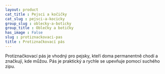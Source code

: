 ```yaml
---
layout: product
cat_title : Pejsci a kočičky
cat_slug : pejsci-a-kocicky
group_slug : oblecky-a-boticky
group_title : Oblečky a botičky
has_image : False
slug : protiznackovaci-pas
title : Protiznačkovací pás
---
```


Protiznačkovací pás je vhodný pro pejsky, kteří doma permanentně chodí a značkují, kde můžou. Pás je praktický a rychle se upevňuje pomocí suchého zipu.

